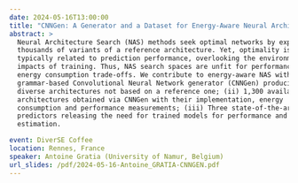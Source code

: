 ```yaml
---
date: 2024-05-16T13:00:00
title: "CNNGen: A Generator and a Dataset for Energy-Aware Neural Architecture Search"
abstract: >
  Neural Architecture Search (NAS) methods seek optimal networks by exploring
  thousands of variants of a reference architecture. Yet, optimality is
  typically related to prediction performance, overlooking the environmental
  impacts of training. Thus, NAS search spaces are unfit for performance and
  energy consumption trade-offs. We contribute to energy-aware NAS with (i) a
  grammar-based Convolutional Neural Network generator (CNNGen) producing
  diverse architectures not based on a reference one; (ii) 1,300 available
  architectures obtained via CNNGen with their implementation, energy
  consumption and performance measurements; (iii) Three state-of-the-art
  predictors releasing the need for trained models for performance and energy
  estimation.

event: DiverSE Coffee
location: Rennes, France
speaker: Antoine Gratia (University of Namur, Belgium)
url_slides: /pdf/2024-05-16-Antoine_GRATIA-CNNGEN.pdf
---
```

